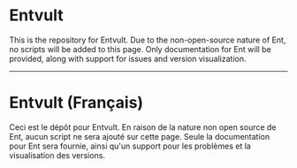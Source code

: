 # Entvult

This is the repository for Entvult. Due to the non-open-source nature of Ent, no scripts will be added to this page. Only documentation for Ent will be provided, along with support for issues and version visualization.

---

# Entvult (Français)

Ceci est le dépôt pour Entvult. En raison de la nature non open source de Ent, aucun script ne sera ajouté sur cette page. Seule la documentation pour Ent sera fournie, ainsi qu'un support pour les problèmes et la visualisation des versions.
